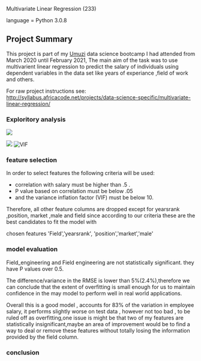 Multivariate Linear Regression (233)

language = Python 3.0.8

## Project Summary

This project is part of my [Umuzi](https://www.umuzi.org/) data science bootcamp I  had attended from March 2020 until February 2021, The main aim of  the task was to use multivarient linear regression to predict the salary of individuals using dependent  variables in the data set like years of experiance ,field of work and others.

For raw project instructions see: http://syllabus.africacode.net/projects/data-science-specific/multivariate-linear-regression/


### Exploritory analysis

![](https://lh3.googleusercontent.com/tpbZfnEAchXFFiNcKZK2mRVZDh92Aj_lXIMAzsoCt_4-ld5SrKo6Ak-748-tHS2hLU27-lBYsd9WVJr22LPGqBPMWJsQT8GyU0cwitt44F9frsTEb9TyC893k0x42w7GmuYUlF137A=w2400)

 ![](https://lh3.googleusercontent.com/0QmGEojMJu0L1kcxTnxvUf8P16aiuOYDdfqSsA7wgfWHUbgNX5WZDKAU0I3QGIe9JJeFmSpvkCdIMSbMJ6HKsDpnnjnZl1bCSjCyFTCB1g2l0BOTTE1E41zfXg7NUAFybvynaoumTw=w2400)  ![VIF](https://lh3.googleusercontent.com/7blBr7J4B3Z-PVHwo9MbycuklR-N7wInnyYKGUq56MAO9pGitAivT_iC5sxVspOLqL5isl999I1PfrtTGmtED_-FiW476XSw_T56O75h-6VieI_Jz9XBG57fEH495v_kFKy0fdHSAQ=w2400)

### feature selection


In order to select features the following criteria will be used:

<ul>
<li>correlation with salary must be higher than .5 .</li>
<li>P value based on correlation must be below .05</li>
<li>and the variance inflation factor (VIF) must be below 10.</li>
</ul>
Therefore, all other feature columns are dropped except for yearsrank ,position, market ,male and field since according to our criteria these are the best candidates to fit the model with

chosen features 'Field','yearsrank', 'position','market','male'

### model evaluation

Field_engineering and Field engineering are not statistically significant. they have P values over 0.5.

The difference/variance  in  the RMSE is lower than 5%(2.4%),therefore we can conclude that the extent of overfitting is small enough for us to maintain confidence in the may model to perform well in real world applications.

Overall this is a good model , accounts for 83% of the variation in employee salary, it performs slightly worse on test data , however not too bad , to be ruled off as overfitting,one issue is might be that two of my features are statistically insignificant,maybe an area of improvement would be to find a way to deal or remove these features without totally losing the information provided by the field column.


### conclusion







